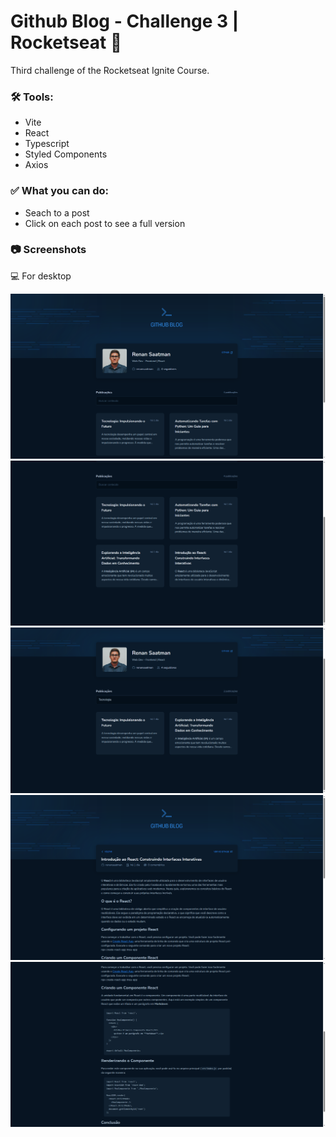 # Github Blog - Challenge 3 | Rocketseat :rocket:

Third challenge of the Rocketseat Ignite Course.

### :hammer_and_wrench: Tools:

- Vite
- React
- Typescript
- Styled Components
- Axios

### :white_check_mark: What you can do:

- Seach to a post
- Click on each post to see a full version 

### :camera: Screenshots

:computer: For desktop

<p>
    <img src="./src/assets/screenshots/1.png" />
    <img src="./src/assets/screenshots/2.png" />
    <img src="./src/assets/screenshots/3.png" />
    <img src="./src/assets/screenshots/4.png" />
    <img src="./src/assets/screenshots/5.png" />
</p>
